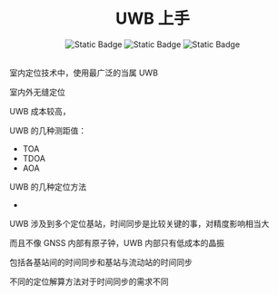 <div align="center">
    <a name="Top"></a>
	<h1>UWB 上手</h1>
    <img alt="Static Badge" src="https://img.shields.io/badge/QQ-1482275402-red">
    <img alt="Static Badge" src="https://img.shields.io/badge/%E5%BE%AE%E4%BF%A1-lizhengxiao99-green">
    <img alt="Static Badge" src="https://img.shields.io/badge/Email-dauger%40126.com-brown">
</div>


<br/>





室内定位技术中，使用最广泛的当属 UWB



室内外无缝定位



UWB 成本较高，



UWB 的几种测距值：

* TOA
* TDOA
* AOA



UWB 的几种定位方法

* 



UWB 涉及到多个定位基站，时间同步是比较关键的事，对精度影响相当大

而且不像 GNSS 内部有原子钟，UWB 内部只有低成本的晶振

包括各基站间的时间同步和基站与流动站的时间同步

不同的定位解算方法对于时间同步的需求不同

